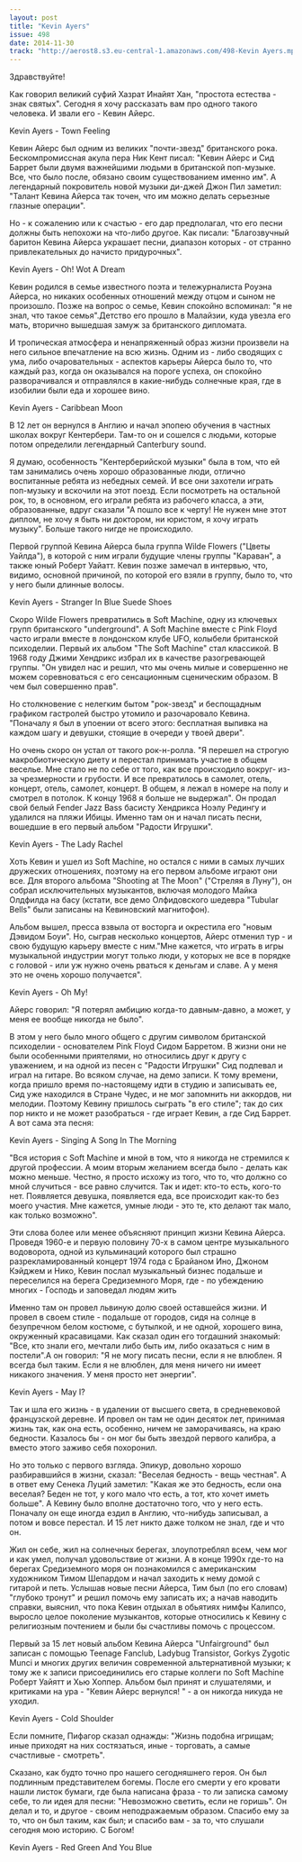 ```yaml
---
layout: post
title: "Kevin Ayers"
issue: 498
date: 2014-11-30
track: "http://aerost8.s3.eu-central-1.amazonaws.com/498-Kevin Ayers.mp3"
---
```


Здравствуйте!

Как говорил великий суфий Хазрат Инайят Хан, "простота естества - знак святых". Сегодня я хочу рассказать вам про одного такого человека. И звали его - Кевин Айерс.

Kevin Ayers - Town Feeling

Кевин Айерс был одним из великих "почти-звезд" британского рока. Бескомпромиссная акула пера Ник Кент писал: "Кевин Айерс и Сид Баррет были двумя важнейшими людьми в британской поп-музыке. Все, что было после, обязано своим существованием именно им". А легендарный покровитель новой музыки ди-джей Джон Пил заметил: "Талант Кевина Айерса так точен, что им можно делать серьезные глазные операции".

Но - к сожалению или к счастью - его дар предполагал, что его песни должны быть непохожи на что-либо другое. Как писали: "Благозвучный баритон Кевина Айерса украшает песни, диапазон которых - от странно привлекательных до начисто придурочных".

Kevin Ayers - Oh! Wot A Dream

Кевин родился в семье известного поэта и тележурналиста Роуэна Айерса, но никаких особенных отношений между отцом и сыном не произошло. Позже на вопрос о семье, Кевин спокойно вспоминал: "я не знал, что такое семья".Детство его прошло в Малайзии, куда увезла его мать, вторично вышедшая замуж за британского дипломата.

И тропическая атмосфера и ненапряженный образ жизни произвели на него сильное впечатление на всю жизнь. Одним из - либо сводящих с ума, либо очаровательных - аспектов карьеры Айерса было то, что каждый раз, когда он оказывался на пороге успеха, он спокойно разворачивался и отправлялся в какие-нибудь солнечные края, где в изобилии были еда и хорошее вино.

Kevin Ayers - Caribbean Moon

В 12 лет он вернулся в Англию и начал эпопею обучения в частных школах вокруг Кентербери. Там-то он и сошелся с людьми, которые потом определили легендарный Canterbury sound.

Я думаю, особенность "Кентерберийской музыки" была в том, что ей там занимались очень хорошо образованные люди, отлично воспитанные ребята из небедных семей. И все они захотели играть поп-музыку и вскочили на этот поезд. Если посмотреть на остальной рок, то, в основном, его играли ребята из рабочего класса, а эти, образованные, вдруг сказали "А пошло все к черту! Не нужен мне этот диплом, не хочу я быть ни доктором, ни юристом, я хочу играть музыку". Больше такого нигде не происходило.

Первой группой Кевина Айерса была группа Wilde Flowers ("Цветы Уайлда"), в которой с ним играли будущие члены группы "Караван", а также юный Роберт Уайатт. Кевин позже замечал в интервью, что, видимо, основной причиной, по которой его взяли в группу, было то, что у него были длинные волосы.

Kevin Ayers - Stranger In Blue Suede Shoes

Скоро Wilde Flowers превратились в Soft Machine, одну из ключевых групп британского "underground". А Soft Machine вместе с Pink Floyd часто играли вместе в лондонском клубе UFO, колыбели британской психоделии. Первый их альбом "The Soft Machine" стал классикой. В 1968 году Джими Хендрикс избрал их в качестве разогревающей группы. "Он увидел нас и решил, что мы очень милые и совершенно не можем соревноваться с его сенсационным сценическим образом. В чем был совершенно прав".

Но столкновение с нелегким бытом "рок-звезд" и беспощадным графиком гастролей быстро утомило и разочаровало Кевина. "Поначалу я был в упоении от всего этого: бесплатная выпивка на каждом шагу и девушки, стоящие в очереди у твоей двери".

Но очень скоро он устал от такого рок-н-ролла. "Я перешел на строгую макробиотическую диету и перестал принимать участие в общем веселье. Мне стало не по себе от того, как все происходило вокруг- из-за чрезмерности и грубости. И все превратилось в самолет, отель, концерт, отель, самолет, концерт. В общем, я лежал в номере на полу и смотрел в потолок. К концу 1968 я больше не выдержал". Он продал свой белый Fender Jazz Bass басисту Хендрикса Ноэлу Редингу и удалился на пляжи Ибицы. Именно там он и начал писать песни, вошедшие в его первый альбом "Радости Игрушки".

Kevin Ayers - The Lady Rachel

Хоть Кевин и ушел из Soft Machine, но остался с ними в самых лучших дружеских отношениях, поэтому на его первом альбоме играют они все. Для второго альбома "Shooting at The Moon" ("Стреляя в Луну"), он собрал исключительных музыкантов, включая молодого Майка Олдфилда на басу (кстати, все демо Олфидовского шедевра "Tubular Bells" были записаны на Кевиновский магнитофон).

Альбом вышел, пресса взвыла от восторга и окрестила его "новым Дэвидом Боуи". Но, сыграв несколько концертов, Айерс отменил тур - и свою будущую карьеру вместе с ним."Мне кажется, что играть в игры музыкальной индустрии могут только люди, у которых не все в порядке с головой - или уж нужно очень рваться к деньгам и славе. А у меня это не очень хорошо получается".

Kevin Ayers - Oh My!

Айерс говорил: "Я потерял амбицию когда-то давным-давно, а может, у меня ее вообще никогда не было".

В этом у него было много общего с другим символом британской психоделии - основателем Pink Floyd Сидом Барретом. В жизни они не были особенными приятелями, но относились друг к другу с уважением, и на одной из песен с "Радости Игрушки" Сид подпевал и играл на гитаре. Во всяком случае, на демо записи. К тому времени, когда пришло время по-настоящему идти в студию и записывать ее, Сид уже находился в Стране Чудес, и не мог запомнить ни аккордов, ни мелодии. Поэтому Кевину пришлось сыграть "в его стиле"; так до сих пор никто и не может разобраться - где играет Кевин, а где Сид Баррет. А вот сама эта песня:

Kevin Ayers - Singing A Song In The Morning

"Вся история с Soft Machine и мной в том, что я никогда не стремился к другой профессии. А моим вторым желанием всегда было - делать как можно меньше. Честно, я просто исхожу из того, что то, что должно со мной случиться - все равно случится. Так и идет: кто-то есть, кого-то нет. Появляется девушка, появляется еда, все происходит как-то без моего участия. Мне кажется, умные люди - это те, кто делают так мало, как только возможно".

Эти слова более или менее объясняют принцип жизни Кевина Айерса. Проведя 1960-е и первую половину 70-х в самом центре музыкального водоворота, одной из кульминаций которого был страшно разрекламированный концерт 1974 года с Брайаном Ино, Джоном Кэйджем и Нико, Кевин послал музыкальный бизнес подальше и переселился на берега Средиземного Моря, где - по убеждению многих - Господь и заповедал людям жить

Именно там он провел львиную долю своей оставшейся жизни. И провел в своем стиле - подальше от городов, сидя на солнце в безупречном белом костюме, с бутылкой, и не одной, хорошего вина, окруженный красавицами. Как сказал один его тогдашний знакомый: "Все, кто знали его, мечтали либо быть им, либо оказаться с ним в постели".А он говорил: "Я не могу писать песни, если я не влюблен. Я всегда был таким. Если я не влюблен, для меня ничего ни имеет никакого значения. У меня просто нет энергии".

Kevin Ayers - May I?

Так и шла его жизнь - в удалении от высшего света, в средневековой французской деревне. И провел он там не один десяток лет, принимая жизнь так, как она есть, особенно, ничем не заморачиваясь, на краю бедности. Казалось бы - он мог бы быть звездой первого калибра, а вместо этого заживо себя похоронил.

Но это только с первого взгляда. Эпикур, довольно хорошо разбиравшийся в жизни, сказал: "Веселая бедность - вещь честная". А в ответ ему Сенека Луций заметил: "Какая же это бедность, если она веселая? Беден не тот, у кого мало что есть, а тот, кто хочет иметь больше". А Кевину было вполне достаточно того, что у него есть. Поначалу он еще иногда ездил в Англию, что-нибудь записывал, а потом и вовсе перестал. И 15 лет никто даже толком не знал, где и что он.

Жил он себе, жил на солнечных берегах, злоупотреблял всем, чем мог и как умел, получал удовольствие от жизни. А в конце 1990х где-то на берегах Средиземного моря он познакомился с американским художником Тимом Шепардом и начал заходить к нему домой с гитарой и петь. Услышав новые песни Айерса, Тим был (по его словам) "глубоко тронут" и решил помочь ему записать их; а начав наводить справки, выяснил, что пока Кевин отдыхал в обьятиях нимфы Калипсо, выросло целое поколение музыкантов, которые относились к Кевину с религиозным почтением и были бы счастливы помочь с процессом.

Первый за 15 лет новый альбом Кевина Айерса "Unfairground" был записан с помощью Teenage Fanclub, Ladybug Transistor, Gorkys Zygotic Munci и многих других величин современной альтернативной музыки; к тому же к записи присоединились его старые коллеги по Soft Machine Роберт Уайятт и Хью Хоппер. Альбом был принят и слушателями, и критиками на ура - "Кевин Айерс вернулся! " - а он никогда никуда не уходил.

Kevin Ayers - Cold Shoulder

Если помните, Пифагор сказал однажды: "Жизнь подобна игрищам; иные приходят на них состязаться, иные - торговать, а самые счастливые - смотреть".

Сказано, как будто точно про нашего сегодняшнего героя. Он был подлинным представителем богемы. После его смерти у его кровати нашли листок бумаги, где была написана фраза - то ли записка самому себе, то ли идея для песни: "Невозможно светить, если не горишь". Он делал и то, и другое - своим неподражаемым образом. Спасибо ему за то, что он был таким, как был; и спасибо вам - за то, что слушали сегодня мою историю. С Богом!

Kevin Ayers - Red Green And You Blue
